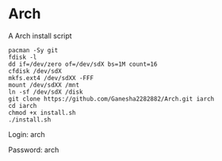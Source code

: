# Arch
A Arch install script
```
pacman -Sy git
fdisk -l
dd if=/dev/zero of=/dev/sdX bs=1M count=16
cfdisk /dev/sdX
mkfs.ext4 /dev/sdXX -FFF
mount /dev/sdXX /mnt
ln -sf /dev/sdX /disk
git clone https://github.com/Ganesha2282882/Arch.git iarch
cd iarch
chmod +x install.sh
./install.sh
```
Login: arch

Password: arch

